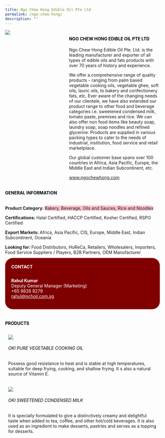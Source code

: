 ```yaml
---
title: Ngo Chew Hong Edible Oil Pte Ltd
permalink: /ngo-chew-hong/
description: ""
---
```

<div class="flex-paragraph">
			<div style="display: flex; flex-wrap: wrap;" class="flex-container">
				<div style="flex: 1 1 40%; display: block;" class="card sgds">
					<img src="https://drive.google.com/u/0/uc?id=1WNYl7oN6tD7XpncE12HklI2mMYBtSKYK&amp;export=download">
				</div>
				<div style="flex: 1 1 58%; display: block; margin-left: 3px" class="card-sgds">
					<h4 style="text-transform: uppercase; color: black;"><b>Ngo Chew Hong Edible Oil Pte Ltd</b></h4>
					<p>Ngo Chew Hong Edible Oil Pte. Ltd. is the leading manufacturer and exporter of all types of edible oils and fats products with over 70 years of history and experience.</p>
					<p>We offer a comprehensive range of quality products - ranging from palm based vegetable cooking oils, vegetable ghee, soft oils, lauric oils, to bakery and confectionery fats, etc. Ever aware of the changing needs of our clientele, we have also extended our product range to other food and beverage categories i.e. sweetened condensed milk, tomato paste, premixes and rice. We can also offer non food items like beauty soap, laundry soap, soap noodles and refined glycerine. Products are supplied in various packing types to cater to the needs of industrial, institution, food service and retail marketplace.</p>
					<p>Our global customer base spans over 100 countries in Africa, Asia Pacific, Europe, the Middle East and Indian Subcontinent, etc.</p>
					<p><a target="_blank" href="https://www.ngochewhong.com">www.ngochewhong.com</a></p>
				</div>
			</div>
		</div>
	
	
<h4 style="text-transform: uppercase; color: black;">
			<b>General Information</b>
		</h4>
		<div style="display: flex; flex-wrap: wrap;" class="flex-container">
			<div style="flex: 1 1 65%; display: block; align-self: stretch" class="card sgds">
				<div class="flex-paragraph">
					<p>
						<b>Product Category: </b>
						<span style="background-color: pink; border-radius: 10px;">Bakery, Beverage, Oils and Sauces, Rice and Noodles</span>
					</p>
					<p>
						<b>Certifications: </b>Halal Certified, HACCP Certified, Kosher Certified, RSPO Certified
					</p>
					<p>
						<b>Export Markets: </b>Africa, Asia Pacific, CIS, Europe, Middle East, Indian Subcontinent, Oceania
					</p>
					<p style="margin-bottom: 10px;">
						<b>Looking for: </b>Food Distributors, HoReCa, Retailers, Wholesalers, Importers, Food Service Suppliers / Players, B2B Partners, OEM Manufacturer
					</p>
				</div>
			</div>
			<div style="flex: 1 1 35%; padding: 10px; display: block; background-color: maroon; border-radius: 25px; align-self: center;" class="card sgds">
				<h4 style="color: white; margin-top: 10px; margin-left: 10px;">CONTACT</h4>
				<div class="flex-paragraph">
					<p style="padding: 10px; color: white;">
						<b>Rahul Kumar</b>
						<br>Deputy General Manager (Marketing) <br>+65 9826 8279<br>
						<a style="color: white;" href="mailto:rahul@nchoil.com.sg">rahul@nchoil.com.sg</a>
					</p>
				</div>
			</div>
		</div>
		<br>
		<h4 style="text-transform: uppercase; color: black;">
			<b>Products</b>
		</h4>
		<div style="display: flex; flex-wrap: wrap;">
			<div style="flex: 1 1 47%; margin: 10px; display: block;" class="card sgds">
				<div style="display: block;" class="flex-image">
					<img src="https://drive.google.com/u/0/uc?id=1uiEiXTkkHVtd_6HTBu6q6jzwsFkNLrR4&amp;export=download">
				</div>
				<div class="flex-paragraph">
					<h6 style="text-transform: uppercase; color: black;">OKI Pure Vegetable Cooking Oil</h6>
					<p>Possess good resistance to heat and is stable at high temperatures, suitable for deep frying, cooking, and shallow frying. It s also a natural source of Vitamin E.</p>
				</div>
			</div>
			<div style="flex: 1 1 47%; margin: 10px; display: block;" class="card sgds">
				<div style="display: block;" class="flex-image">
					<img src="https://drive.google.com/u/0/uc?id=1kJs_dl3mfA9MWu0YmZuVv4YnLejmAu1Q&amp;export=download">
				</div>
				<div class="flex-paragraph">
					<h6 style="text-transform: uppercase; color: black;">OKI Sweetened Condensed Milk</h6>
					<p>It is specially formulated to give a distinctively creamy and delightful taste when added to tea, coffee, and other hot/cold beverages. It is also used as an ingredient to make desserts, pastries and serves as a topping for desserts.</p>
				</div>
			</div>
		</div>